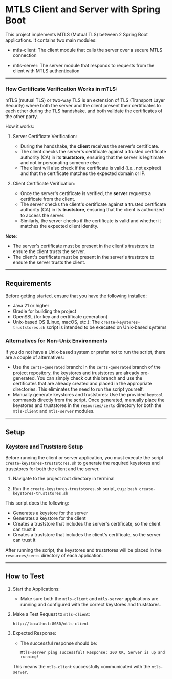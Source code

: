 # MTLS Client and Server with Spring Boot

This project implements MTLS (Mutual TLS) between 2 Spring Boot applications. It contains two main modules:

- mtls-client: The client module that calls the server over a secure MTLS connection

- mtls-server: The server module that responds to requests from the client with MTLS authentication

---

### How Certificate Verification Works in mTLS:

mTLS (mutual TLS) or two-way TLS is an extension of TLS (Transport Layer Security) where both the server and the client 
present their certificates to each other during the TLS handshake, and both validate the certificates of the other party.

How it works:

1. Server Certificate Verification:
   - During the handshake, the **client** receives the server's certificate.
   - The client checks the server's certificate against a trusted certificate authority (CA) in its **truststore**,
     ensuring that the server is legitimate and not impersonating someone else.
   - The client will also check if the certificate is valid (i.e., not expired) and that the certificate matches the expected domain or IP.

2. Client Certificate Verification:
   - Once the server's certificate is verified, the **server** requests a certificate from the client.
   - The server checks the client's certificate against a trusted certificate authority (CA) in its **truststore**, 
     ensuring that the client is authorized to access the server.
   - Similarly, the server checks if the certificate is valid and whether it matches the expected client identity.

**Note**:
- The server's certificate must be present in the client's truststore to ensure the client trusts the server.
- The client's certificate must be present in the server's truststore to ensure the server trusts the client.

---

## Requirements

Before getting started, ensure that you have the following installed:

- Java 21 or higher
- Gradle for building the project
- OpenSSL (for key and certificate generation)
- Unix-based OS (Linux, macOS, etc.): The `create-keystores-truststores.sh` script is intended to be executed on Unix-based systems

### Alternatives for Non-Unix Environments
If you do not have a Unix-based system or prefer not to run the script, there are a couple of alternatives:

 - Use the `certs-generated` branch:
   In the `certs-generated` branch of the project repository, the keystores and truststores are already pre-generated. 
   You can simply check out this branch and use the certificates that are already created and placed in the appropriate directories. This eliminates the need to run the script yourself.
 - Manually generate keystores and truststores:
   Use the provided `keytool` commands directly from the script.
   Once generated, manually place the keystores and truststores in the `resources/certs` directory for both the `mtls-client` and `mtls-server` modules.

---

## Setup

### Keystore and Truststore Setup

Before running the client or server application, you must execute the script `create-keystores-truststores.sh` 
to generate the required keystores and truststores for both the client and the server.

1. Navigate to the project root directory in terminal

2. Run the `create-keystores-truststores.sh` script, e.g.: `bash create-keystores-truststores.sh`


This script does the following:

- Generates a keystore for the server
- Generates a keystore for the client
- Creates a truststore that includes the server's certificate, so the client can trust it
- Creates a truststore that includes the client's certificate, so the server can trust it

After running the script, the keystores and truststores will be placed in the `resources/certs` directory of each application.

---

## How to Test

1. Start the Applications:
   - Make sure both the `mtls-client` and `mtls-server` applications are running and configured with the correct keystores and truststores.

2. Make a Test Request to `mtls-client`:

     ```
     http://localhost:8080/mtls-client
     ```

3. Expected Response:
   - The successful response should be:

     ```
     Mtls-server ping successful! Response: 200 OK, Server is up and running!
     ```

   This means the `mtls-client` successfully communicated with the `mtls-server`.

